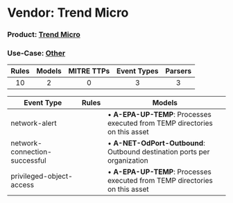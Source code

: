 Vendor: Trend Micro
===================
### Product: [Trend Micro](../ds_trend_micro_trend_micro.md)
### Use-Case: [Other](../../../../UseCases/uc_other.md)

| Rules | Models | MITRE TTPs | Event Types | Parsers |
|:-----:|:------:|:----------:|:-----------:|:-------:|
|  10   |   2    |     0      |      3      |    3    |

| Event Type                    | Rules | Models                                                                          |
| ----------------------------- | ----- | ------------------------------------------------------------------------------- |
| network-alert                 |       |  • <b>A-EPA-UP-TEMP</b>: Processes executed from TEMP directories on this asset |
| network-connection-successful |       |  • <b>A-NET-OdPort-Outbound</b>: Outbound destination ports per organization    |
| privileged-object-access      |       |  • <b>A-EPA-UP-TEMP</b>: Processes executed from TEMP directories on this asset |